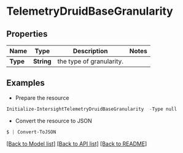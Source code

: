 # TelemetryDruidBaseGranularity
## Properties

Name | Type | Description | Notes
------------ | ------------- | ------------- | -------------
**Type** | **String** | the type of granularity. | 

## Examples

- Prepare the resource
```powershell
Initialize-IntersightTelemetryDruidBaseGranularity  -Type null
```

- Convert the resource to JSON
```powershell
$ | Convert-ToJSON
```

[[Back to Model list]](../README.md#documentation-for-models) [[Back to API list]](../README.md#documentation-for-api-endpoints) [[Back to README]](../README.md)

